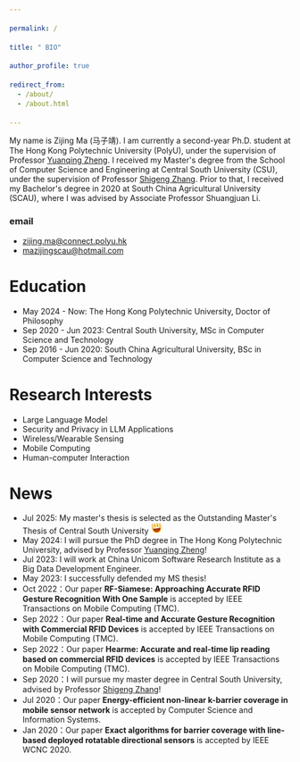 ```yaml
---

permalink: /

title: " BIO"

author_profile: true

redirect_from:
  - /about/
  - /about.html

---
```


[//]: # (## Bio)

My name is Zijing Ma (马子靖). I am currently a second-year Ph.D. student at The Hong Kong Polytechnic University (PolyU),
under the supervision of Professor [Yuanqing Zheng](https://www4.comp.polyu.edu.hk/~csyqzheng/). 
I received my Master's degree from the School of Computer Science and Engineering at 
Central South University (CSU), under the supervision of 
Professor [Shigeng Zhang](https://faculty.csu.edu.cn/zhangshigeng/en/index.htm). 
Prior to that, I received my Bachelor's degree in 2020 at South China Agricultural University (SCAU),
where I was advised by Associate Professor Shuangjuan Li.

### email
- zijing.ma@connect.polyu.hk
- mazijingscau@hotmail.com
<!-- - ~~mazijingcsu@csu.edu.cn (**deprecated**)~~ -->

<!-- [<font color="#B22222">Highlight</font>] I am looking for a PhD position to start in 2024 Spring/Fall!  -->
<!--
<font color="Red">[Highlight]</font> I am looking for a PhD position to start in 2024 Spring/Fall!
-->

# Education
- May 2024 - Now: The Hong Kong Polytechnic University, Doctor of Philosophy
- Sep 2020 - Jun 2023: Central South University, MSc in Computer Science and Technology
- Sep 2016 - Jun 2020: South China Agricultural University, BSc in Computer Science and Technology

# Research Interests
- Large Language Model
- Security and Privacy in LLM Applications
- Wireless/Wearable Sensing 
- Mobile Computing 
- Human-computer Interaction



<!-- ## CV
My latest CV is [here](https://ma-zijing.github.io/file/My_Curriculum_Vitae.pdf). -->


# News
- Jul 2025: My master's thesis is selected as the Outstanding Master's Thesis of Central South University  <img src="../images/raise hands.gif" height="20" />
- May 2024: I will pursue the PhD degree in The Hong Kong Polytechnic University, 
advised by Professor [Yuanqing Zheng](https://www4.comp.polyu.edu.hk/~csyqzheng/)!  
- Jul 2023: I will work at China Unicom Software Research Institute as a Big Data Development Engineer.
- May 2023: I successfully defended my MS thesis! 
- Oct 2022：Our paper **RF-Siamese: Approaching Accurate RFID Gesture Recognition With One Sample** is accepted by IEEE Transactions on Mobile Computing (TMC).
- Sep 2022：Our paper **Real-time and Accurate Gesture Recognition with Commercial RFID Devices** is accepted by IEEE Transactions on Mobile Computing (TMC).
- Sep 2022：Our paper **Hearme: Accurate and real-time lip reading based on commercial RFID devices** is accepted by IEEE Transactions on Mobile Computing (TMC).
- Sep 2020：I will pursue my master degree in Central South University, advised by Professor [Shigeng Zhang](https://faculty.csu.edu.cn/zhangshigeng/en/index.htm)!
- Jul 2020：Our paper **Energy-efficient non-linear k-barrier coverage in mobile sensor network** is accepted by Computer Science and Information Systems.
- Jan 2020：Our paper **Exact algorithms for barrier coverage with line-based deployed rotatable directional sensors** is accepted by IEEE WCNC 2020.
